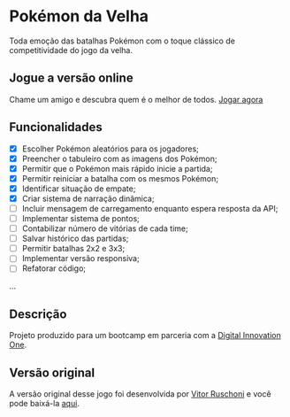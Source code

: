# Pokémon da Velha

Toda emoção das batalhas Pokémon com o toque clássico de competitividade do jogo da velha.

## Jogue a versão online

Chame um amigo e descubra quem é o melhor de todos. [Jogar agora](https://elinaldojr.github.io/pokemon-da-velha/)

## Funcionalidades

- [x] Escolher Pokémon aleatórios para os jogadores;
- [x] Preencher o tabuleiro com as imagens dos Pokémon;
- [x] Permitir que o Pokémon mais rápido inicie a partida;
- [x] Permitir reiniciar a batalha com os mesmos Pokémon;
- [x] Identificar situação de empate;
- [x] Criar sistema de narração dinâmica;
- [ ] Incluir mensagem de carregamento enquanto espera resposta da API;
- [ ] Implementar sistema de pontos;
- [ ] Contabilizar número de vitórias de cada time;
- [ ] Salvar histórico das partidas;
- [ ] Permitir batalhas 2x2 e 3x3;
- [ ] Implementar versão responsiva;
- [ ] Refatorar código;

...

## Descrição

Projeto produzido para um bootcamp em parceria com a [Digital Innovation One](https://digitalinnovation.one).

## Versão original

A versão original desse jogo foi desenvolvida por [Vitor Ruschoni](https://github.com/ruschoni02/jogo-da-velha) e você pode baixá-la [aqui](https://github.com/ruschoni02/jogo-da-velha).
